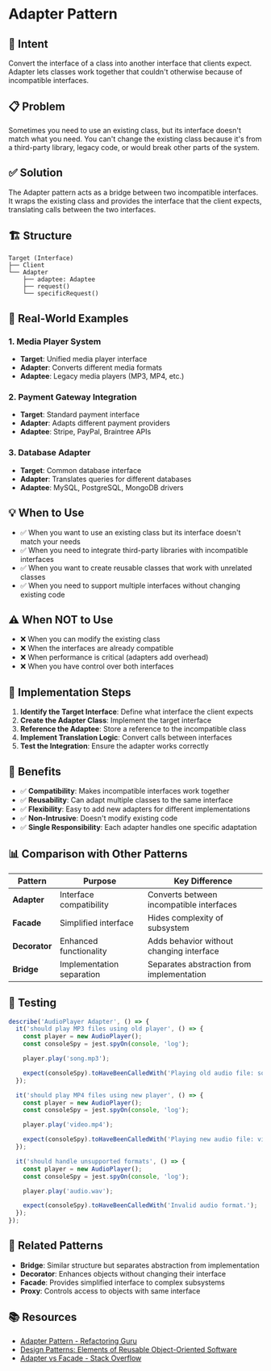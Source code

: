 # Adapter Pattern

## 🎯 Intent
Convert the interface of a class into another interface that clients expect. Adapter lets classes work together that couldn't otherwise because of incompatible interfaces.

## 📋 Problem
Sometimes you need to use an existing class, but its interface doesn't match what you need. You can't change the existing class because it's from a third-party library, legacy code, or would break other parts of the system.

## ✅ Solution
The Adapter pattern acts as a bridge between two incompatible interfaces. It wraps the existing class and provides the interface that the client expects, translating calls between the two interfaces.

## 🏗️ Structure

```
Target (Interface)
├── Client
└── Adapter
    ├── adaptee: Adaptee
    ├── request()
    └── specificRequest()
```

## 🚀 Real-World Examples

### 1. Media Player System
- **Target**: Unified media player interface
- **Adapter**: Converts different media formats
- **Adaptee**: Legacy media players (MP3, MP4, etc.)

### 2. Payment Gateway Integration
- **Target**: Standard payment interface
- **Adapter**: Adapts different payment providers
- **Adaptee**: Stripe, PayPal, Braintree APIs

### 3. Database Adapter
- **Target**: Common database interface
- **Adapter**: Translates queries for different databases
- **Adaptee**: MySQL, PostgreSQL, MongoDB drivers

## 💡 When to Use

- ✅ When you want to use an existing class but its interface doesn't match your needs
- ✅ When you need to integrate third-party libraries with incompatible interfaces
- ✅ When you want to create reusable classes that work with unrelated classes
- ✅ When you need to support multiple interfaces without changing existing code

## ⚠️ When NOT to Use

- ❌ When you can modify the existing class
- ❌ When the interfaces are already compatible
- ❌ When performance is critical (adapters add overhead)
- ❌ When you have control over both interfaces

## 🔄 Implementation Steps

1. **Identify the Target Interface**: Define what interface the client expects
2. **Create the Adapter Class**: Implement the target interface
3. **Reference the Adaptee**: Store a reference to the incompatible class
4. **Implement Translation Logic**: Convert calls between interfaces
5. **Test the Integration**: Ensure the adapter works correctly

## 🎯 Benefits

- ✅ **Compatibility**: Makes incompatible interfaces work together
- ✅ **Reusability**: Can adapt multiple classes to the same interface
- ✅ **Flexibility**: Easy to add new adapters for different implementations
- ✅ **Non-Intrusive**: Doesn't modify existing code
- ✅ **Single Responsibility**: Each adapter handles one specific adaptation

## 📊 Comparison with Other Patterns

| Pattern | Purpose | Key Difference |
|---------|---------|----------------|
| **Adapter** | Interface compatibility | Converts between incompatible interfaces |
| **Facade** | Simplified interface | Hides complexity of subsystem |
| **Decorator** | Enhanced functionality | Adds behavior without changing interface |
| **Bridge** | Implementation separation | Separates abstraction from implementation |

## 🧪 Testing

```typescript
describe('AudioPlayer Adapter', () => {
  it('should play MP3 files using old player', () => {
    const player = new AudioPlayer();
    const consoleSpy = jest.spyOn(console, 'log');

    player.play('song.mp3');

    expect(consoleSpy).toHaveBeenCalledWith('Playing old audio file: song.mp3');
  });

  it('should play MP4 files using new player', () => {
    const player = new AudioPlayer();
    const consoleSpy = jest.spyOn(console, 'log');

    player.play('video.mp4');

    expect(consoleSpy).toHaveBeenCalledWith('Playing new audio file: video.mp4');
  });

  it('should handle unsupported formats', () => {
    const player = new AudioPlayer();
    const consoleSpy = jest.spyOn(console, 'log');

    player.play('audio.wav');

    expect(consoleSpy).toHaveBeenCalledWith('Invalid audio format.');
  });
});
```

## 🔗 Related Patterns

- **Bridge**: Similar structure but separates abstraction from implementation
- **Decorator**: Enhances objects without changing their interface
- **Facade**: Provides simplified interface to complex subsystems
- **Proxy**: Controls access to objects with same interface

## 📚 Resources

- [Adapter Pattern - Refactoring Guru](https://refactoring.guru/design-patterns/adapter)
- [Design Patterns: Elements of Reusable Object-Oriented Software](https://en.wikipedia.org/wiki/Design_Patterns)
- [Adapter vs Facade - Stack Overflow](https://stackoverflow.com/questions/1891032/adapter-vs-facade)